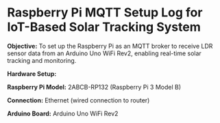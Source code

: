 # Raspberry Pi MQTT Setup Log for IoT-Based Solar Tracking System

**Objective:**
To set up the Raspberry Pi as an MQTT broker to receive LDR sensor data from an Arduino Uno WiFi Rev2, enabling real-time solar tracking and monitoring.

**Hardware Setup:**

**Raspberry Pi Model:** 2ABCB-RP132 (Raspberry Pi 3 Model B)

**Connection:** Ethernet (wired connection to router)

**Arduino Board:** Arduino Uno WiFi Rev2
